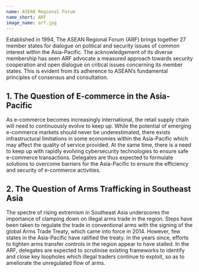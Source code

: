 ```yaml
---
name: ASEAN Regional Forum
name_short: ARF
image_name: arf.jpg
---
```


Established in 1994, The ASEAN Regional Forum (ARF) brings 
together 27 member states for dialogue on political and security 
issues of common interest within the Asia-Pacific. The acknowledgement 
of its diverse membership has seen ARF advocate a measured approach towards 
security cooperation and open dialogue on critical issues concerning its member
states. This is evident from its adherence to ASEAN’s fundamental principles of 
consensus and consultation. 

## 1. The Question of E-commerce in the Asia-Pacific

As e-commerce becomes increasingly international, the retail supply chain will 
need to continuously evolve to keep up. While the potential of emerging e-commerce 
markets should never be underestimated, there exists infrastructural limitations in 
some economies within the Asia-Pacific which may affect the quality of service provided. 
At the same time, there is a need to keep up with rapidly evolving cybersecurity 
technologies to ensure safe e-commerce transactions. Delegates are thus expected to 
formulate solutions to overcome barriers for the Asia-Pacific to ensure the efficiency 
and security of e-commerce activities. 

## 2. The Question of Arms Trafficking in Southeast Asia

The spectre of rising extremism in Southeast Asia underscores the importance of 
clamping down on illegal arms trade in the region. Steps have been taken to regulate 
the trade in conventional arms with the signing of the global Arms Trade Treaty, 
which came into force in 2014. However, few states in the Asia-Pacific have ratified 
the treaty. In the years since, efforts to tighten arms transfer controls in the region 
appear to have stalled. In the ARF, delegates are expected to scrutinise existing 
frameworks to identify and close key loopholes which illegal traders continue to exploit, 
so as to ameliorate the unregulated flow of arms.